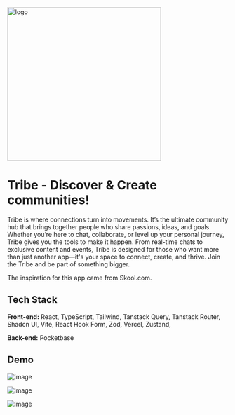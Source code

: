 <img src="https://github.com/user-attachments/assets/afdf54bc-f6e8-461f-9129-a6fb77758c04" alt="logo" width="350" />


# Tribe - Discover & Create communities!

Tribe is where connections turn into movements. It’s the ultimate community hub that brings together people who share passions, ideas, and goals. Whether you’re here to chat, collaborate, or level up your personal journey, Tribe gives you the tools to make it happen. From real-time chats to exclusive content and events, Tribe is designed for those who want more than just another app—it's your space to connect, create, and thrive. Join the Tribe and be part of something bigger.

The inspiration for this app came from Skool.com.

## Tech Stack

**Front-end:** React,
TypeScript,
Tailwind,
Tanstack Query,
Tanstack Router,
Shadcn UI,
Vite,
React Hook Form,
Zod,
Vercel,
Zustand,

**Back-end:** Pocketbase

## Demo
![image](https://github.com/user-attachments/assets/e8e229b1-4e66-4db1-aba6-c74ef52ea36c)

![image](https://github.com/user-attachments/assets/30d0e3fa-a984-4a3f-9be1-d24b7304abfe)

![image](https://github.com/user-attachments/assets/02b18041-db1e-41ec-bfa5-7359cd2a1a38)

